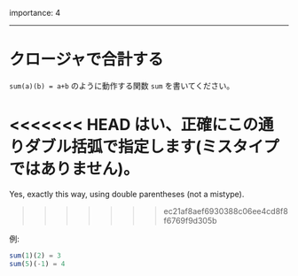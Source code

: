 importance: 4

---

# クロージャで合計する

`sum(a)(b) = a+b` のように動作する関数 `sum` を書いてください。

<<<<<<< HEAD
はい、正確にこの通りダブル括弧で指定します(ミスタイプではありません)。
=======
Yes, exactly this way, using double parentheses (not a mistype).
>>>>>>> ec21af8aef6930388c06ee4cd8f8f6769f9d305b

例:

```js
sum(1)(2) = 3
sum(5)(-1) = 4
```
